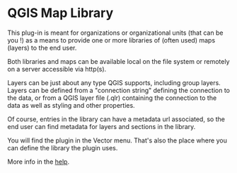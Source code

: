 # QGIS Map Library #

This plug-in is meant for organizations or organizational units (that can be you !) as a means to provide one or more libraries of (often used) maps (layers) to the end user.

Both libraries and maps can be available local on the file system or remotely on a server accessible via http(s).

Layers can be just about any type QGIS supports, including group layers. Layers can be defined from a "connection string" defining the connection to the data, or from a QGIS layer file (.qlr) containing the connection to the data as well as styling and other properties.

Of course, entries in the library can have a metadata url associated, so the end user can find metadata for layers and sections in the library.

You will find the plugin in the Vector menu. That's also the place where you can define the library the plugin uses.

More info in the [help](https://marcoduiker.github.io/QGIS_Map_library/help/build/html/index.html). 
